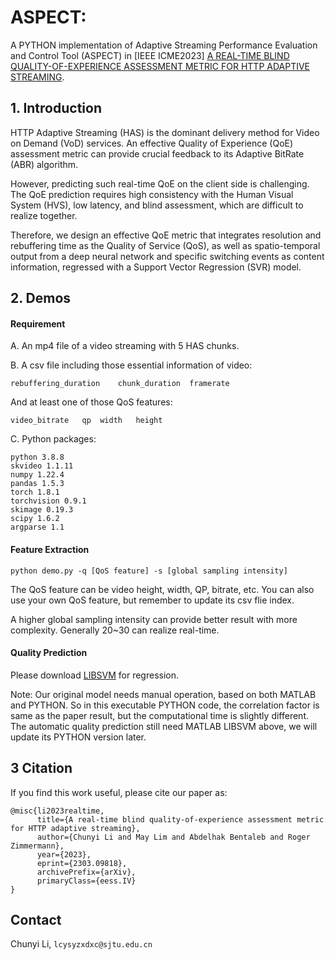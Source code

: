 # ASPECT: 

A PYTHON implementation of Adaptive Streaming Performance Evaluation and Control Tool (ASPECT) in [IEEE ICME2023] [A REAL-TIME BLIND QUALITY-OF-EXPERIENCE ASSESSMENT METRIC FOR HTTP ADAPTIVE STREAMING](https://arxiv.org/pdf/2303.09818).

## 1. Introduction

HTTP Adaptive Streaming (HAS) is the dominant delivery method for Video on Demand (VoD) services. An effective Quality of Experience (QoE) assessment metric can provide crucial feedback to its Adaptive BitRate (ABR) algorithm. 

However, predicting such real-time QoE on the client side is challenging. The QoE prediction requires high consistency with the Human Visual System (HVS), low latency, and blind assessment, which are difficult to realize together.

Therefore, we design an effective QoE metric that integrates resolution and rebuffering time as the Quality of Service (QoS), as well as spatio-temporal output from a deep neural network and specific switching events as content information, regressed with a Support Vector Regression (SVR) model. 

## 2. Demos

#### Requirement

A. An mp4 file of a video streaming with 5 HAS chunks.

B. A csv file including those essential information of video:
```
rebuffering_duration	chunk_duration	framerate
```
   And at least one of those QoS features:
```
video_bitrate	qp	width	height
```

C. Python packages:
```
python 3.8.8
skvideo 1.1.11
numpy 1.22.4
pandas 1.5.3
torch 1.8.1
torchvision 0.9.1
skimage 0.19.3
scipy 1.6.2
argparse 1.1
```

#### Feature Extraction

```
python demo.py -q [QoS feature] -s [global sampling intensity]
```
The QoS feature can be video height, width, QP, bitrate, etc. You can also use your own QoS feature, but remember to update its csv flie index.

A higher global sampling intensity can provide better result with more complexity. Generally 20~30 can realize real-time.

#### Quality Prediction

Please download [LIBSVM](https://www.csie.ntu.edu.tw/~cjlin/libsvm/) for regression. 

Note: Our original model needs manual operation, based on both MATLAB and PYTHON. So in this executable PYTHON code, the correlation factor is same as the paper result, but the computational time is slightly different. The automatic quality prediction still need MATLAB LIBSVM above, we will update its PYTHON version later.

## 3 Citation

If you find this work useful, please cite our paper as:

```
@misc{li2023realtime,
      title={A real-time blind quality-of-experience assessment metric for HTTP adaptive streaming}, 
      author={Chunyi Li and May Lim and Abdelhak Bentaleb and Roger Zimmermann},
      year={2023},
      eprint={2303.09818},
      archivePrefix={arXiv},
      primaryClass={eess.IV}
}
```

## Contact
Chunyi Li, ```lcysyzxdxc@sjtu.edu.cn```
